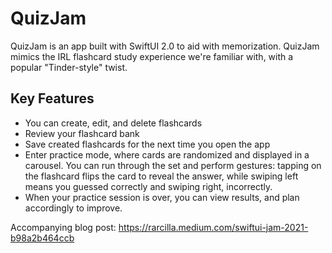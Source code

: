 # QuizJam

QuizJam is an app built with SwiftUI 2.0 to aid with memorization. QuizJam mimics the IRL flashcard study experience we're familiar with, with a popular "Tinder-style" twist.

## Key Features
- You can create, edit, and delete flashcards
- Review your flashcard bank
- Save created flashcards for the next time you open the app
- Enter practice mode, where cards are randomized and displayed in a carousel. You can run through the set and perform gestures: tapping on the flashcard flips the card to reveal the answer, while swiping left means you guessed correctly and swiping right, incorrectly.
- When your practice session is over, you can view results, and plan accordingly to improve.

Accompanying blog post: https://rarcilla.medium.com/swiftui-jam-2021-b98a2b464ccb
